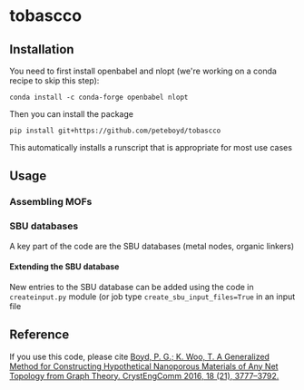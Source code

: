 # tobascco

## Installation

You need to first install openbabel and nlopt (we're working on a conda recipe to skip this step):

```
conda install -c conda-forge openbabel nlopt
```

Then you can install the package

```
pip install git+https://github.com/peteboyd/tobascco
```

This automatically installs a runscript that is appropriate for most use cases

## Usage

### Assembling MOFs



### SBU databases

A key part of the code are the SBU databases (metal nodes, organic linkers)

#### Extending the SBU database

New entries to the SBU database can be added using the code in `createinput.py` module (or job type `create_sbu_input_files=True` in an input file

## Reference

If you use this code, please cite [Boyd, P. G.; K. Woo, T. A Generalized Method for Constructing Hypothetical Nanoporous Materials of Any Net Topology from Graph Theory. CrystEngComm 2016, 18 (21), 3777–3792.](https://doi.org/10.1039/C6CE00407E.)
